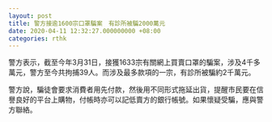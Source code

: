 ```yaml
---
layout: post
title: 警方接逾1600宗口罩騙案　有診所被騙2000萬元
date: 2020-04-11 12:32:27.000000000 +08:00
categories: rthk
---
```


警方表示，截至今年3月31日，接獲1633宗有關網上買賣口罩的騙案，涉及4千多萬元，警方至今共拘捕39人。而涉及最多款項的一宗，有診所被騙約2千萬元。

警方說，騙徒會要求消費者用先付款，然後用不同形式拖延出貨，提醒市民要在信譽良好的平台上購物，付帳時亦可以記低賣方的銀行帳號。如果懷疑受騙，應與警方聯絡。
